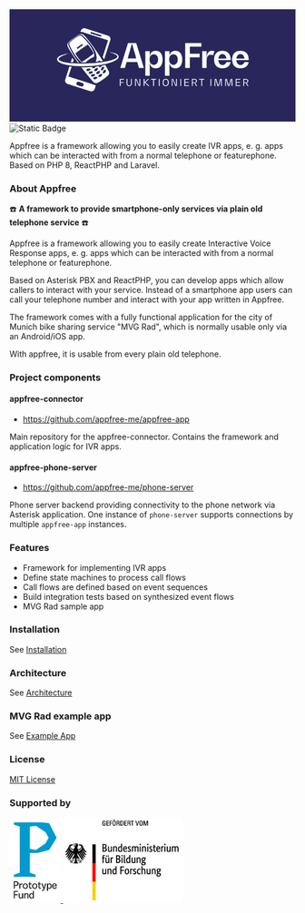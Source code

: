<div align="center">
    <a href="https://www.appfree.me/"><img src="https://github.com/appfree-me/appfree-app/raw/main/images/logos/appfree.png"></img></a>
</div>

<!--<img alt="Static Badge" src="https://img.shields.io/badge/Laravel-12-red?link=https%3A%2F%2Flaravel.com%2F&link=https%3A%2F%2Flaravel.com%2F"></img>-->

<img alt="Static Badge" src="https://img.shields.io/badge/Laravel-12-blue?link=https%3A%2F%2Flaravel.com%2Fdocs%2F12.x%2Freleases">

Appfree is a framework allowing you to easily create IVR apps, e. g. apps which can be interacted with from a normal telephone or featurephone. Based on PHP 8, ReactPHP and Laravel.

### About Appfree
 ☎️ **A framework to provide smartphone-only services via plain old telephone service** ☎️

Appfree is a framework allowing you to easily create Interactive Voice Response apps, e. g. apps which can be interacted with from a normal telephone or featurephone. 

Based on Asterisk PBX and ReactPHP, you can develop apps which allow callers to interact with your service. Instead of a smartphone app users can call your telephone number and interact with your app written in Appfree.


The framework comes with a fully functional application for the city of Munich bike sharing service "MVG Rad", which is normally usable only via an Android/iOS app.  

With appfree, it is usable from every plain old telephone.


### Project components

#### appfree-connector

- https://github.com/appfree-me/appfree-app

Main repository for the appfree-connector. Contains the framework and application logic for IVR apps.

#### appfree-phone-server

- https://github.com/appfree-me/phone-server

Phone server backend providing connectivity to the phone network via Asterisk application. One instance of `phone-server` supports connections by multiple `appfree-app` instances.

### Features

  - Framework for implementing IVR apps
  - Define state machines to process call flows
  - Call flows are defined based on event sequences
  - Build integration tests based on synthesized event flows
  - MVG Rad sample app

### Installation 

See [Installation](./README-install.md)

### Architecture

See [Architecture](./README-architecture.md)

### MVG Rad example app

See [Example App](./README-apps.md)

### License

[MIT License](LICENSE.md)

### Supported by

<a href="https://prototypefund.de/">
  <img class="logo-other" src="images/logos/ptf.png" height="150"/>
</a>
<a href="https://www.bmbf.de/">
  <img src="images/logos/bmbf_de.jpg" height="150"/>
</a>

